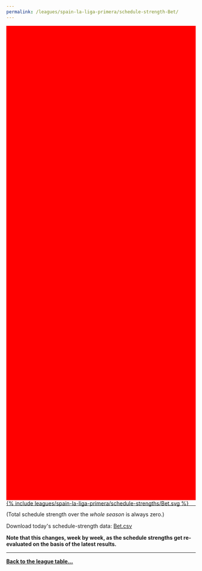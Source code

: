 ```yaml
---
permalink: /leagues/spain-la-liga-primera/schedule-strength-Bet/
---
```


<style>
.svg-wrap {
    background-color:red;
    height:0;
    padding-top:250%; /* 350px/550px */
    position: relative;
}

svg {
    background-color: white;
    height: 100%;
    display:block;
    width: 100%;
    position: absolute;
    top:0;
    left:0;
}
</style>


<div class="svg-wrap">
{% include leagues/spain-la-liga-primera/schedule-strengths/Bet.svg %}
</div>

-----

(Total schedule strength over the *whole season* is always zero.)


Download today's schedule-strength data: [Bet.csv](/assets/leagues/spain-la-liga-primera/2019/schedule-strengths/Bet.csv)

**Note that this changes, week by week, as the schedule strengths get re-evaluated on the
basis of the latest results.**

-----

[**Back to the league table...**](/leagues/spain-la-liga-primera)


